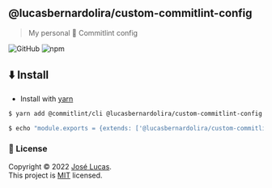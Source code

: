 ## @lucasbernardolira/custom-commitlint-config

> My personal 📓 Commitlint config

<div>
  <img alt="GitHub" src="https://img.shields.io/github/license/lucasbernardol/custom-commitlint-config?color=%235D8BF4&style=flat-square">

  <img alt="npm" src="https://img.shields.io/npm/v/@lucasbernardolira/custom-commitlint-config?color=%235D8BF4&style=flat-square">
</div>

## :arrow_down: Install

- Install with [yarn](https://yarnpkg.com/)

```bash
$ yarn add @commitlint/cli @lucasbernardolira/custom-commitlint-config -D

$ echo "module.exports = {extends: ['@lucasbernardolira/custom-commitlint-config']};" > commitlint.config.js
```

### 📝 License

Copyright © 2022 [José Lucas](https://github.com/lucasbernardol).
<br />
This project is [MIT](https://github.com/lucasbernardol/custom-commitlint-config/blob/master/LICENSE) licensed.
